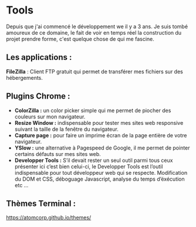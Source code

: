 # Tools 		

Depuis que j'ai commencé le développement we il y a 3 ans. Je suis tombé amoureux de ce domaine, le fait de voir en temps réel la construction du projet prendre forme, c'est quelque chose de qui me fascine.

## Les applications : 

**FileZilla** : Client FTP gratuit qui permet de transférer mes fichiers sur des hébergements.



## Plugins Chrome : 
- **ColorZilla :** un color picker simple qui me permet de piocher des couleurs sur mon navigateur.
- **Resize Window :** indispensable pour tester mes sites web responsive suivant la taille de la fenêtre du navigateur.
- **Capture page :** pour faire un imprime écran de la page entière de votre navigateur.
- **YSlow :** une alternative à Pagespeed de Google, il me permet de pointer certains défauts sur mes sites web.
- **Developper Tools :** S’il devait rester un seul outil parmi tous ceux présenter ici c’est bien celui-ci, le Developper Tools est l’outil indispensable pour tout développeur web qui se respecte. Modification du DOM et CSS, déboguage Javascript, analyse du temps d’éxécution etc …

## Thèmes Terminal : 



https://atomcorp.github.io/themes/
